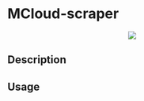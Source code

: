 # MCloud-scraper
<p align="center">
  <img src="https://raw.githubusercontent.com/Kseen715/imgs/main/favicon.ico" />
</p>

## Description

## Usage
